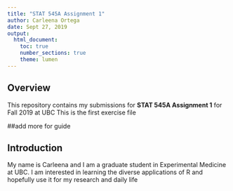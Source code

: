 ```yaml
---
title: "STAT 545A Assignment 1"
author: Carleena Ortega
date: Sept 27, 2019
output: 
  html_document:
    toc: true
    number_sections: true
    theme: lumen
---
```




## Overview

This repository contains my submissions for **STAT 545A Assignment 1** for Fall 2019 at UBC
This is the first exercise file

##add more for guide

## Introduction
My name is Carleena and I am a graduate student in Experimental Medicine at UBC. I am interested in learning the diverse applications of R and hopefully use it for my research and daily life



